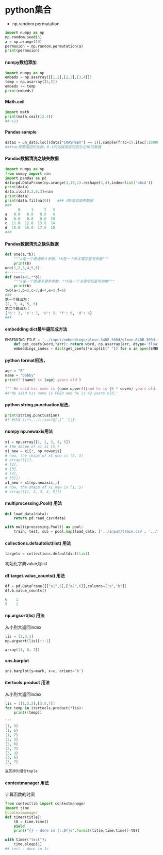 # python集合
- np.random.permutation
```python
import numpy as np
np.random.seed(5)
a = np.arange(10)
permusion = np.random.permutation(a)
print(permusion)
```
#### numpy数组添加
```python
import numpy as np
embeds = np.asarray([[1,2],[2,3],[3,4]])
temp = np.asarray([5,5])
embeds += temp
print(embeds)
```
#### Math.ceil
```python
import math
print(math.ceil(12.4))
##->13
```
#### Pandas sample
```python
data1 = un_data.loc[(data["CRASHSEV"] == 1)].sample(frac=1).iloc[:10000, :]
##frac是要返回的比例，0.3的话就是返回百分之30的数据
```
#### Pandas数据清洗之缺失数据
```python
import numpy as np
from numpy import nan
import pandas as pd
data=pd.DataFrame(np.arange(3,19,1).reshape(4,4),index=list('abcd'))
print(data)
data.iloc[0:2,0:3]=nan
print(data)
print(data.fillna(0))   ### 用0填充缺失数据
###
      0     1     2   3
a   0.0   0.0   0.0   6
b   0.0   0.0   0.0  10
c  11.0  12.0  13.0  14
d  15.0  16.0  17.0  18
###
```
#### Pandas数据清洗之缺失数据
```python
def one(a,*b):
    """a是一个普通传入参数，*b是一个非关键字星号参数"""
    print(b)
one(1,2,3,4,5,6)
#--------
def two(a=1,**b):
    """a是一个普通关键字参数，**b是一个关键字双星号参数"""
    print(b)
two(a=1,b=2,c=3,d=4,e=5,f=6)
###
第一个输出为：
(2, 3, 4, 5, 6)
第二个输出为：
{'b': 2, 'c': 3, 'e': 5, 'f': 6, 'd': 4}
###
```
#### embedding dict最牛逼形成方法
```python
EMBEDDING_FILE = '../input/embeddings/glove.840B.300d/glove.840B.300d.txt'
    def get_coefs(word,*arr): return word, np.asarray(arr, dtype='float32')
    embeddings_index = dict(get_coefs(*o.split(" ")) for o in open(EMBEDDING_FILE))
```
#### python format用法，
```python
age = "5"
name = "bobby"
print(f'{name} is {age} years old')

f'''He said his name is {name.upper()}and he is {6 * seven} years old.'''
##'He said his name is FRED and he is 42 years old.'

```
#### python string.punctuation用法，
```python
print(string.punctuation)
#!"#$%&'()*+,-./:;<=>?@[\]^_`{|}~
```

#### numpy np.newaxis用法
```python
x1 = np.array([1, 2, 3, 4, 5]) 
# the shape of x1 is (5,) 
x1_new = x1[:, np.newaxis] 
# now, the shape of x1_new is (5, 1) 
# array([[1], 
# [2], 
# [3], 
# [4], 
# [5]]) 
x1_new = x1[np.newaxis,:] 
# now, the shape of x1_new is (1, 5) 
# array([[1, 2, 3, 4, 5]])
```

#### multiprocessing.Pool() 用法
```python
def load_data(data):
    return pd.read_csv(data)

with multiprocessing.Pool() as pool:
    train, test, sub = pool.map(load_data, ['../input/train.csv', '../input/test.csv', '../input/sample_submission.csv'])
```

#### collections.defaultdict(list) 用法
```python
targets = collections.defaultdict(list)
```
初始化字典value为list

#### df.target.value_counts() 用法

```python
df = pd.DataFrame([["a1",5],["a2",6]],columns=["a","b"])
df.b.value_counts()

6    1
5    1
```

#### np.argsort(lis) 用法

从小到大返回index

```python
lis = [2,3,1]
np.argsort(lis)[::-1]

array([1, 0, 2])
```

#### sns.barplot

```py
sns.barplot(y=mark, x=x, orient='h')
```

#### itertools.product 用法

从小到大返回index

~~~python
lis = [[1,2,3],[3,6,7]]
for temp in itertools.product(*lis):
    print((temp))
    
```
(1, 3)
(1, 6)
(1, 7)
(2, 3)
(2, 6)
(2, 7)
(3, 3)
(3, 6)
(3, 7)
```
返回排列组合tuple
~~~

#### 

#### contextmanager 用法

计算函数的时间

```python
from contextlib import contextmanager
import time
@contextmanager
def timer(title):
    t0 = time.time()
    yield
    print("{} - done in {:.0f}s".format(title,time.time()-t0))
   
with timer("test"):
    time.sleep(1)
## test - done in 1s

```

